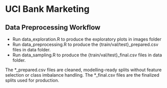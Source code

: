 # UCI Bank Marketing

## Data Preprocessing Workflow
- Run data_exploration.R to produce the exploratory plots in images folder
- Run data_preprocessing.R to produce the {train/val/test}_prepared.csv files in data folder.
- Run data_sampling.R to produce the {train/val/test}_final.csv files in data folder.

 The *_prepared.csv files are cleaned, modelling-ready splits without feature selection or class imbalance handling.
 The *_final.csv files are the finalized splits used for production.
